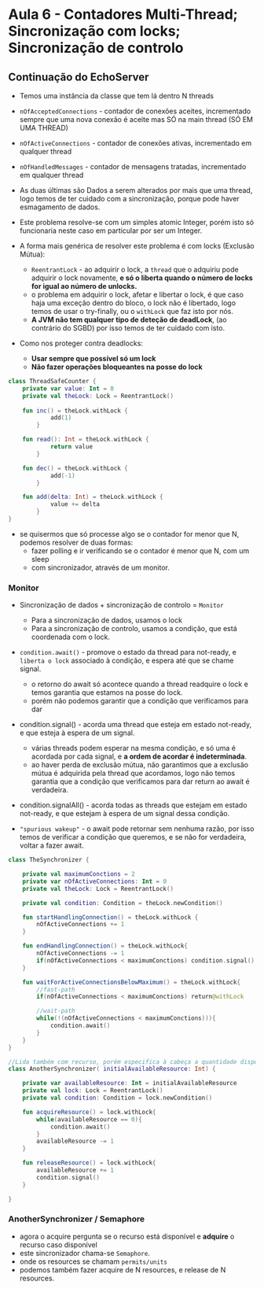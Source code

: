 # Aula 6 - Contadores Multi-Thread; Sincronização com locks; Sincronização de controlo

## Continuação do EchoServer

- Temos uma instância da classe que tem lá dentro N threads
- `nOfAcceptedConnections` - contador de conexões aceites, incrementado sempre que uma nova conexão é aceite mas SÓ na main thread (SÓ EM UMA THREAD)
- `nOfActiveConnections` - contador de conexões ativas, incrementado em qualquer thread 
- `nOfHandledMessages` - contador de mensagens tratadas, incrementado em qualquer thread 
- As duas últimas são Dados a serem alterados por mais que uma thread, logo temos de ter cuidado com a sincronização, porque pode haver esmagamento de dados.
- Este problema resolve-se com um simples atomic Integer, porém isto só funcionaria neste caso em particular por ser um Integer.
- A forma mais genérica de resolver este problema é com locks (Exclusão Mútua):
  - `ReentrantLock` - ao adquirir o lock, a `thread` que o adquiriu pode adquirir o lock novamente, **e só o liberta quando o número de locks for igual ao número de unlocks.**
  - o problema em adquirir o lock, afetar e libertar o lock, é que caso haja uma exceção dentro do bloco, o lock não é libertado, logo temos de usar o try-finally, ou o `withLock` que faz isto por nós.
  - **A JVM não tem qualquer tipo de deteção de deadLock**, (ao contrário do SGBD) por isso temos de ter cuidado com isto.

- Como nos proteger contra deadlocks:
  - **Usar sempre que possível só um lock**
  - **Não fazer operações bloqueantes na posse do lock**
```kotlin
class ThreadSafeCounter {
    private var value: Int = 0
    private val theLock: Lock = ReentrantLock() 
    
    fun inc() = theLock.withLock {
            add(1)
        }

    fun read(): Int = theLock.withLock {
            return value
        }

    fun dec() = theLock.withLock {
            add(-1)
        }

    fun add(delta: Int) = theLock.withLock {
            value += delta
        }
}
```

- se quisermos que só processe algo se o contador for menor que N, podemos resolver de duas formas:
  - fazer polling e ir verificando se o contador é menor que N, com um sleep
  - com sincronizador, através de um monitor.

### Monitor

- Sincronização de dados + sincronização de controlo = `Monitor`
  - Para a sincronização de dados, usamos o lock
  - Para a sincronização de controlo, usamos a condição, que está coordenada com o lock.

- `condition.await()` - promove o estado da thread para not-ready, e `liberta o lock` associado à condição, e espera até que se chame signal.
  - o retorno do await só acontece quando a thread readquire o lock e temos garantia que estamos na posse do lock.
  - porém não podemos garantir que a condição que verificamos para dar 
- condition.signal() - acorda uma thread que esteja em estado not-ready, e que esteja à espera de um signal.
  - várias threads podem esperar na mesma condição, e só uma é acordada por cada signal, e **a ordem de acordar é indeterminada**.
  - ao haver perda de exclusão mútua, não garantimos que a exclusão mútua é adquirida pela thread que acordamos, logo não temos garantia que a condição que verificamos para dar return ao await é verdadeira.
- condition.signalAll() - acorda todas as threads que estejam em estado not-ready, e que estejam à espera de um signal dessa condição.
- `"spurious wakeup"` - o await pode retornar sem nenhuma razão, por isso temos de verificar a condição que queremos, e se não for verdadeira, voltar a fazer await.
```kotlin
class TheSynchronizer {

    private val maximumConctions = 2
    private var nOfActiveConnections: Int = 0
    private val theLock: Lock = ReentrantLock()

    private val condition: Condition = theLock.newCondition()

    fun startHandlingConnection() = theLock.withLock {
        nOfActiveConnections += 1
    }

    fun endHandlingConnection() = theLock.withLock{
        nOfActiveConnections -= 1
        if(nOfActiveConnections < maximumConctions) condition.signal()
    }

    fun waitForActiveConnectionsBelowMaximum() = theLock.withLock{
        //fast-path
        if(nOfActiveConnections < maximumConctions) return@withLock

        //wait-path
        while(!(nOfActiveConnections < maximumConctions))){
            condition.await()
        }
    }
}

//Lida também com recurso, porém especifica à cabeça a quantidade disponível e só subtrai a essa quantidade adquirindo recursos ou libertando-os 
class AnotherSynchronizer( initialAvailableResource: Int) {

    private var availableResource: Int = initialAvailableResource
    private val lock: Lock = ReentrantLock()
    private val condition: Condition = lock.newCondition()

    fun acquireResource() = lock.withLock{
        while(availableResource == 0){
            condition.await()
        }
        availableResource -= 1
    }

    fun releaseResource() = lock.withLock{
        availableResource += 1
        condition.signal()
    }

}
```

### AnotherSynchronizer / Semaphore

- agora o acquire pergunta se o recurso está disponível e **adquire** o recurso caso disponível
- este sincronizador chama-se `Semaphore`.
- onde os resources se chamam `permits/units`
- podemos também fazer acquire de N resources, e release de N resources.
